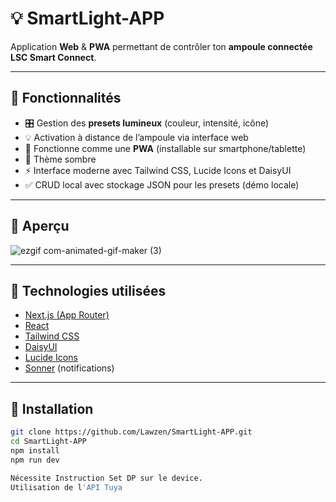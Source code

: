 # 💡 SmartLight-APP
Application **Web** & **PWA** permettant de contrôler ton **ampoule connectée LSC Smart Connect**.

---

## 🚀 Fonctionnalités

- 🎛️ Gestion des **presets lumineux** (couleur, intensité, icône)
- 💡 Activation à distance de l’ampoule via interface web
- 📱 Fonctionne comme une **PWA** (installable sur smartphone/tablette)
- 🌙 Thème sombre 
- ⚡️ Interface moderne avec Tailwind CSS, Lucide Icons et DaisyUI
- ✅ CRUD local avec stockage JSON pour les presets (démo locale)

---

## 📸 Aperçu

![ezgif com-animated-gif-maker (3)](https://github.com/user-attachments/assets/992ad10f-2d45-485d-9c90-751b420d635f)



---

## 🧱 Technologies utilisées

- [Next.js (App Router)](https://nextjs.org/)
- [React](https://reactjs.org/)
- [Tailwind CSS](https://tailwindcss.com/)
- [DaisyUI](https://daisyui.com/)
- [Lucide Icons](https://lucide.dev/)
- [Sonner](https://sonner.emilkowal.ski/) (notifications)
---

## 🔧 Installation

```bash
git clone https://github.com/Lawzen/SmartLight-APP.git
cd SmartLight-APP
npm install
npm run dev

Nécessite Instruction Set DP sur le device.
Utilisation de l'API Tuya
